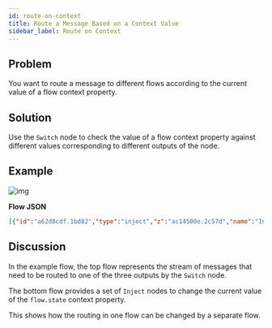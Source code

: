 ```yaml
---
id: route-on-context
title: Route a Message Based on a Context Value
sidebar_label: Route on Context
---
```


## Problem

You want to route a message to different flows according to the current value
of a flow context property.

## Solution

Use the <code class="node">Switch</code> node to check the value of a flow context
property against different values corresponding to different outputs of the node.

## Example

![img](/assets/docs/flow-control/route-on-context.png)

<b>Flow JSON</b>

~~~json
[{"id":"a62d8cdf.1bd82","type":"inject","z":"ac14500e.2c57d","name":"Inject","topic":"","payload":"","payloadType":"date","repeat":"","crontab":"","once":false,"onceDelay":0.1,"x":110,"y":600,"wires":[["b8bbbc41.f272"]]},{"id":"b8bbbc41.f272","type":"switch","z":"ac14500e.2c57d","name":"Context based routing","property":"state","propertyType":"flow","rules":[{"t":"eq","v":"1","vt":"num"},{"t":"eq","v":"2","vt":"num"},{"t":"eq","v":"3","vt":"num"}],"checkall":"true","repair":false,"outputs":3,"x":320,"y":600,"wires":[["9aa9c6b2.18a8e8"],["6ba4ec46.476794"],["a2e806c8.ffa168"]]},{"id":"9aa9c6b2.18a8e8","type":"debug","z":"ac14500e.2c57d","name":"Output 1","active":true,"tosidebar":true,"console":false,"tostatus":true,"complete":"payload","targetType":"msg","x":560,"y":540,"wires":[]},{"id":"6ba4ec46.476794","type":"debug","z":"ac14500e.2c57d","name":"Output 2","active":true,"tosidebar":true,"console":false,"tostatus":true,"complete":"payload","targetType":"msg","x":560,"y":600,"wires":[]},{"id":"a2e806c8.ffa168","type":"debug","z":"ac14500e.2c57d","name":"Output 3","active":true,"tosidebar":true,"console":false,"tostatus":true,"complete":"payload","targetType":"msg","x":560,"y":660,"wires":[]},{"id":"8aabdb51.e8b538","type":"inject","z":"ac14500e.2c57d","name":"Set state 0","topic":"","payload":"0","payloadType":"num","repeat":"","crontab":"","once":false,"onceDelay":0.1,"x":120,"y":680,"wires":[["e46083e4.1f17b"]]},{"id":"d1722dee.48db4","type":"inject","z":"ac14500e.2c57d","name":"Set state 1","topic":"","payload":"1","payloadType":"num","repeat":"","crontab":"","once":false,"onceDelay":0.1,"x":120,"y":720,"wires":[["e46083e4.1f17b"]]},{"id":"4bdb08de.706328","type":"inject","z":"ac14500e.2c57d","name":"Set state 2","topic":"","payload":"2","payloadType":"num","repeat":"","crontab":"","once":false,"onceDelay":0.1,"x":120,"y":760,"wires":[["e46083e4.1f17b"]]},{"id":"220ce0a6.cf81e","type":"inject","z":"ac14500e.2c57d","name":"Set state 3","topic":"","payload":"3","payloadType":"num","repeat":"","crontab":"","once":false,"onceDelay":0.1,"x":120,"y":800,"wires":[["e46083e4.1f17b"]]},{"id":"e46083e4.1f17b","type":"change","z":"ac14500e.2c57d","name":"Set flow.state","rules":[{"t":"set","p":"state","pt":"flow","to":"payload","tot":"msg"}],"action":"","property":"","from":"","to":"","reg":false,"x":340,"y":720,"wires":[[]]}]
~~~

## Discussion

In the example flow, the top flow represents the stream of messages that need to be
routed to one of the three outputs by the <code class="node">Switch</code> node.

The bottom flow provides a set of <code class="node">Inject</code> nodes to change
the current value of the `flow.state` context property.

This shows how the routing in one flow can be changed by a separate flow.
